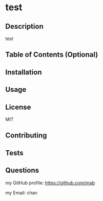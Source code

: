 # test

## Description

test


## Table of Contents (Optional)


## Installation


## Usage


## License

MIT

## Contributing


## Tests


## Questions

my GitHub profile: https://github.com/mab

my Email: chan

